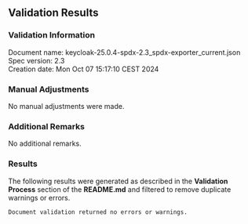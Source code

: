 ## Validation Results

### Validation Information

Document name: keycloak-25.0.4-spdx-2.3_spdx-exporter_current.json <br>
Spec version: 2.3 <br>
Creation date: Mon Oct 07 15:17:10 CEST 2024 <br>

### Manual Adjustments

No manual adjustments were made.

### Additional Remarks

No additional remarks.

### Results
The following results were generated as described in the **Validation Process** section
of the **README.md** and filtered to remove duplicate warnings or errors.

```
Document validation returned no errors or warnings.
```
